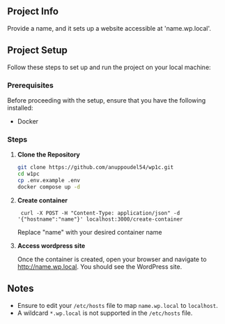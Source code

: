 ## Project Info

Provide a name, and it sets up a website accessible at 'name.wp.local'.

## Project Setup

Follow these steps to set up and run the project on your local machine:

### Prerequisites

Before proceeding with the setup, ensure that you have the following installed:

- Docker

### Steps

1. **Clone the Repository**

   ```bash
   git clone https://github.com/anuppoudel54/wp1c.git
   cd w1pc
   cp .env.example .env
   docker compose up -d
   ```

2. **Create container**

   ```
    curl -X POST -H "Content-Type: application/json" -d '{"hostname":"name"}' localhost:3000/create-container
   ```

   Replace "name" with your desired container name

3. **Access wordpress site**

   Once the container is created, open your browser and navigate to http://name.wp.local. You should see the WordPress site.

## Notes

- Ensure to edit your `/etc/hosts` file to map `name.wp.local` to `localhost`.
- A wildcard `*.wp.local` is not supported in the `/etc/hosts` file.
